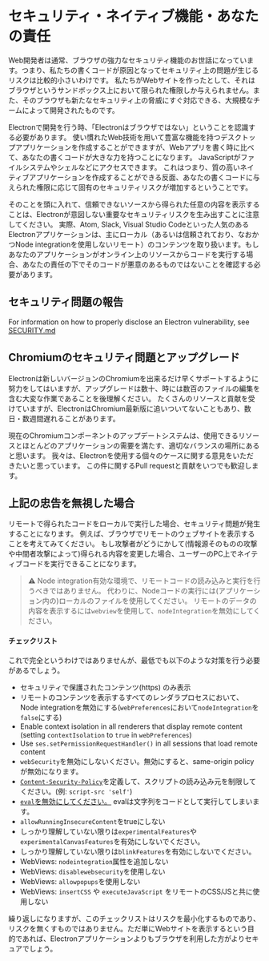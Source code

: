 # セキュリティ・ネイティブ機能・あなたの責任

Web開発者は通常、ブラウザの強力なセキュリティ機能のお世話になっています。つまり、私たちの書くコードが原因となってセキュリティ上の問題が生じるリスクは比較的小さいわけです。 私たちがWebサイトを作ったとして、それはブラウザというサンドボックス上において限られた権限しか与えられません。また、そのブラウザも新たなセキュリティ上の脅威にすぐ対応できる、大規模なチームによって開発されたものです。

Electronで開発を行う時、「Electronはブラウザではない」ということを認識する必要があります。 使い慣れたWeb技術を用いて豊富な機能を持つデスクトップアプリケーションを作成することができますが、Webアプリを書く時に比べて、あなたの書くコードが大きな力を持つことになります。 JavaScriptがファイルシステムやシェルなどにアクセスできます。 これはつまり、質の高いネイティブアプリケーションを作成することができる反面、あなたの書くコードに与えられた権限に応じて固有のセキュリティリスクが増加するということです。

そのことを頭に入れて、信頼できないソースから得られた任意の内容を表示することは、Electronが意図しない重要なセキュリティリスクを生み出すことに注意してください。 実際、Atom, Slack, Visual Studio Codeといった人気のあるElectronアプリケーションは、主にローカル（あるいは信頼されており、なおかつNode integrationを使用しないリモート）のコンテンツを取り扱います。もしあなたのアプリケーションがオンライン上のリソースからコードを実行する場合、あなたの責任の下でそのコードが悪意のあるものではないことを確認する必要があります。

## セキュリティ問題の報告

For information on how to properly disclose an Electron vulnerability, see [SECURITY.md](https://github.com/electron/electron/tree/master/SECURITY.md)

## Chromiumのセキュリティ問題とアップグレード

Electronは新しいバージョンのChromiumを出来るだけ早くサポートするように努力をしてはいますが、アップグレードは数十、時には数百のファイルの編集を含む大変な作業であることを後理解ください。 たくさんのリソースと貢献を受けていますが、ElectronはChromium最新版に追いついてないこともあり、数日・数週間遅れることがあります。

現在のChromiumコンポーネントのアップデートシステムは、使用できるリソースとほとんどのアプリケーションの需要を満たす、適切なバランスの場所にあると思います。 我々は、Electronを使用する個々のケースに関する意見をいただきたいと思っています。 この件に関するPull requestと貢献をいつでも歓迎します。

## 上記の忠告を無視した場合

リモートで得られたコードをローカルで実行した場合、セキュリティ問題が発生することになります。 例えば、ブラウザでリモートのウェブサイトを表示することを考えてみてください。 もし攻撃者がどうにかして(情報源そのものの攻撃や中間者攻撃によって)得られる内容を変更した場合、ユーザーのPC上でネイティブコードを実行できることになります。

> :warning: Node integration有効な環境で、リモートコードの読み込みと実行を行うべきではありません。 代わりに、Nodeコードの実行には(アプリケーション内の)ローカルのファイルを使用してください。 リモートのデータの内容を表示するには`webview`を使用して、`nodeIntegration`を無効にしてください。

#### チェックリスト

これで完全というわけではありませんが、最低でも以下のような対策を行う必要があるでしょう。

* セキュリティで保護されたコンテンツ(https) のみ表示
* リモートのコンテンツを表示するすべてのレンダラプロセスにおいて、Node integrationを無効にする(`webPreferences`において`nodeIntegration`を`false`にする)
* Enable context isolation in all renderers that display remote content (setting `contextIsolation` to `true` in `webPreferences`)
* Use `ses.setPermissionRequestHandler()` in all sessions that load remote content
* `webSecurity`を無効にしないください。無効にすると、same-origin policyが無効になります。
* [`Content-Security-Policy`](http://www.html5rocks.com/en/tutorials/security/content-security-policy/)を定義して、スクリプトの読み込み元を制限してください。(例: `script-src 'self'`)
* [`eval`を無効にしてください。](https://github.com/nylas/N1/blob/0abc5d5defcdb057120d726b271933425b75b415/static/index.js#L6-L8) evalは文字列をコードとして実行してしまいます。
* `allowRunningInsecureContent`をtrueにしない
* しっかり理解していない限りは`experimentalFeatures`や`experimentalCanvasFeatures`を有効にしないでください。
* しっかり理解していない限りは`blinkFeatures`を有効にしないでください。
* WebViews: `nodeintegration`属性を追加しない
* WebViews: `disablewebsecurity`を使用しない
* WebViews: `allowpopups`を使用しない
* WebViews: `insertCSS` や `executeJavaScript` をリモートのCSS/JSと共に使用しない

繰り返しになりますが、このチェックリストはリスクを最小化するものであり、リスクを無くすものではありません。ただ単にWebサイトを表示するという目的であれば、Electronアプリケーションよりもブラウザを利用した方がよりセキュアでしょう。